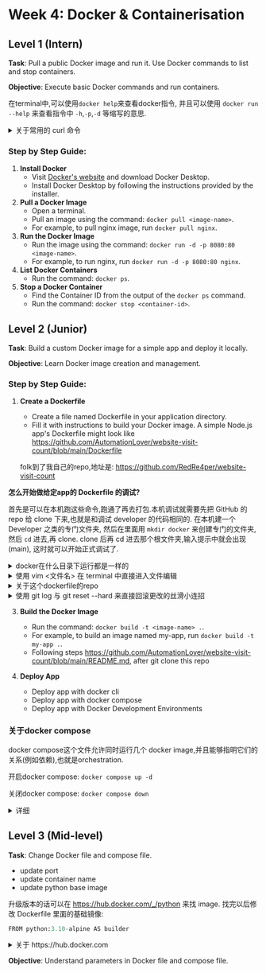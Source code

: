 # Week 4: Docker & Containerisation

## Level 1 (Intern)
**Task**: Pull a public Docker image and run it. Use Docker commands to list and stop containers.

**Objective**: Execute basic Docker commands and run containers.

在terminal中,可以使用`docker help`来查看docker指令, 并且可以使用 `docker run --help` 来查看指令中 `-h`,`-p`,`-d` 等缩写的意思.

<details>

  <summary>关于常用的 curl 命令</summary>
  <div style="color: lightgray;">


`curl` 是一个强大的工具，广泛用于测试 API、调试网络请求和自动化脚本中。

`curl` 是一个命令行工具，用于从命令行发送 HTTP 请求并获取数据。它支持多种协议，包括 HTTP、HTTPS、FTP 等。以下是 `curl` 的一些常见用途：

### 常见用途

1. **获取网页内容**：
   - `curl http://example.com`：获取指定 URL 的网页内容。

2. **测试本地服务器**：
   - `curl 127.0.0.1` 和 `curl 127.0.0.1:8080` 都是用于向本地服务器发送请求的命令。它们可以与 Docker 一起使用来测试在容器中运行的服务。

3. **下载文件**：
   - `curl -O http://example.com/file.txt`：下载文件并保存到当前目录。

4. **发送数据**：
   - `curl -d "param1=value1&param2=value2" http://example.com/resource`：使用 POST 方法发送数据。

5. **查看响应头**：
   - `curl -I http://example.com`：仅获取响应头信息。

6. **指定请求方法**：
   - `curl -X POST http://example.com`：使用指定的 HTTP 方法（如 POST）。

### 选项和参数

- `-v`：显示详细的请求和响应信息。
- `-H`：添加自定义请求头。
- `-u`：提供用户名和密码进行身份验证。


### `curl 127.0.0.1` 和 `curl 127.0.0.1:8080` 区别

- **`curl 127.0.0.1`**：
  - 默认请求本地服务器的端口 80。
  - 适用于在本地机器上运行的服务，或在 Docker 容器中映射到主机的端口 80 的服务。

- **`curl 127.0.0.1:8080`**：
  - 请求本地服务器的端口 8080。
  - 常用于测试在 Docker 容器中运行的服务，这些服务通过端口映射暴露在主机的 8080 端口上。

### Docker 相关使用

- 当你在 Docker 容器中运行一个服务，并将其端口映射到主机的端口时，可以使用 `curl` 来测试服务是否正常运行。
- 例如，如果你在 Docker 中运行一个 Web 应用，并将其容器的 80 端口映射到主机的 8080 端口，你可以使用 `curl 127.0.0.1:8080` 来访问该应用。
</div>
</details>


### Step by Step Guide:

1. **Install Docker**
    - Visit [Docker's website](https://www.docker.com/products/docker-desktop) and download Docker Desktop.
    - Install Docker Desktop by following the instructions provided by the installer.
2. **Pull a Docker Image**
    - Open a terminal.
    - Pull an image using the command: `docker pull <image-name>`.
    - For example, to pull nginx image, run `docker pull nginx`.
3. **Run the Docker Image**
    - Run the image using the command: `docker run -d -p 8080:80 <image-name>`.
    - For example, to run nginx, run `docker run -d -p 8080:80 nginx`.
4. **List Docker Containers**
    - Run the command: `docker ps`.
5. **Stop a Docker Container**
    - Find the Container ID from the output of the `docker ps` command.
    - Run the command: `docker stop <container-id>`.

## Level 2 (Junior)
**Task**: Build a custom Docker image for a simple app and deploy it locally.

**Objective**: Learn Docker image creation and management.

### Step by Step Guide:

1. **Create a Dockerfile**
    - Create a file named Dockerfile in your application directory.
    - Fill it with instructions to build your Docker image. A simple Node.js app's Dockerfile might look like https://github.com/AutomationLover/website-visit-count/blob/main/Dockerfile
   
   folk到了我自己的repo,地址是: https://github.com/RedRe4per/website-visit-count

**怎么开始做给定app的 Dockerfile 的调试?**

首先是可以在本机跑这些命令,跑通了再去打包.本机调试就需要先把 GitHub 的 repo 给 clone 下来,也就是和调试 developer 的代码相同的.
  在本机建一个 Developer 之类的专门文件夹, 然后在里面用 `mkdir docker` 来创建专门的文件夹, 然后 `cd` 进去,再 clone. clone 后再 cd 进去那个根文件夹,输入提示中就会出现(main), 这时就可以开始正式调试了.
  
<details> 
  <summary>docker在什么目录下运行都是一样的</summary>
  是的，在 macOS 系统中，无论你在什么目录下运行 Docker 命令，效果都是一样的。Docker 是一个独立的服务，运行在后台，与当前工作目录无关。

### 影响因素

- **当前目录**：只有在你使用相对路径或需要访问当前目录的文件时，当前目录才会影响命令。例如，使用 `docker build .` 时，当前目录会被用作构建上下文。
- **绝对路径**：如果你在命令中使用绝对路径，当前目录不会影响命令的执行。

### 总结

- 启动 Docker 容器的命令在任何目录下执行都是一样的。
- 只有在涉及文件路径时，当前目录才会影响命令的执行。
</details> 

<details> 
  <summary>使用 vim <文件名> 在 terminal 中直接进入文件编辑</summary>
    主要就是按 `esc` 和按 `:` 来输入指令保存和返回.
  在 Vim 中编辑 `app.py` 文件时，你可以使用以下命令来保存和退出：

### 保存并退出

1. **保存并退出**：
   - 按 `Esc` 键进入命令模式。
   - 输入 `:wq` 然后按 `Enter`。

2. **仅保存**：
   - 按 `Esc` 键进入命令模式。
   - 输入 `:w` 然后按 `Enter`。

### 不保存退出

1. **不保存退出**：
   - 按 `Esc` 键进入命令模式。
   - 输入 `:q!` 然后按 `Enter`。

这些命令适用于在 Vim 中编辑任何文件，包括 `app.py`。
</details> 

<details> 
  <summary>关于这个dockerfile的repo</summary>
这个app要启动数据库与后端.
这里面是一个python后端.文件结构是

```
.
├── Dockerfile
├── README.md
├── app.py
├── compose.yaml
└── requirements.txt
```

### 启动redis数据库
  后端需要连接至redis数据库,因为在app.py中有代码:
  ```python
redis = Redis(host='redis', port=6379)
```
所以这里要启动redis的docker image和后端的docker image.
在启动redis的docker image时,用到指令`docker run -d -p 6379:6379 --name=redis redislabs/redismod`,其中`--name=redis`是必要的,因为上面的代码中有语句`host='redis'`,即必须使用名称`redis`来识别.

### 运行后端主app
想运行 app.py (也就是后端主文件),需要用指令 `python3 app.py`,但是直接使用的话会报错 ModuleNotFoundError: No module named 'flask'. 这是因为没有安装依赖(与node.js完全一样的道理).
使用 `pip3 install -r requirements.txt` 来安装.安装后再运行 `python3 app.py` 就能跑起来了.

这里成功后会进入 redis.exceptions 的 ConnectionError的 list 页面.

到此为止,我们之前所有的工作都是为了测试 dockerfile 中的第一步,也就是创建打包 builder.
之后按照 https://github.com/RedRe4per/website-visit-count/blob/main/README.md 指示,运行指令来 build image,检查,run image,即可在本机浏览器输入映射的端口号以查看部署后的网页(此时已经与运行redis数据库的docker image相连了.

</details>

<details> 
  <summary>使用 git log 与 git reset --hard <commit id> 来直接回滚更改的丝滑小连招</summary>
比如刚才为了测试 app.py 文件的可用性与 debug,我修改了很多东西,加了注释等.现在测试完了需要改回去了.

有一种办法可以直接回滚更改.
1. 使用指令 `git log` 来列出文件更新的 commit.
2. 使用 `git reset --hard <commit id>` 来直接回滚到指定版本.

</details>


3. **Build the Docker Image**
    - Run the command: `docker build -t <image-name> .`.
    - For example, to build an image named my-app, run `docker build -t my-app .`.
    - Following steps https://github.com/AutomationLover/website-visit-count/blob/main/README.md, after git clone this repo

4. **Deploy App**
    - Deploy app with docker cli
    - Deploy app with docker compose
    - Deploy app with Docker Development Environments

### 关于docker compose
docker compose这个文件允许同时运行几个 docker image,并且能够指明它们的关系(例如依赖),也就是orchestration.

开启docker compose: `docker compose up -d`

关闭docker compose: `docker compose down`

<details> 
  <summary>详细</summary>
Docker Compose 是一个用于定义和管理多容器 Docker 应用的工具。它使用 YAML 文件来配置应用的服务、网络和卷。以下是 Docker Compose 的一些关键特性：

### 主要特性

1. **多容器管理**：
   - 可以同时启动和管理多个容器。

2. **YAML 配置**：
   - 使用 `docker-compose.yml` 文件定义应用的服务、网络和卷。

3. **简化命令**：
   - 使用简单的命令（如 `docker-compose up` 和 `docker-compose down`）来启动和停止应用。

4. **环境隔离**：
   - 支持在不同环境中运行相同的应用配置。

### 基本用法

1. **定义服务**：
   - 在 `docker-compose.yml` 中定义应用的各个服务。

2. **启动应用**：
   - 使用 `docker-compose up` 启动所有服务。

3. **停止应用**：
   - 使用 `docker-compose down` 停止并移除所有服务。

### 示例 `docker-compose.yml`

```yaml
version: '3'
services:
  web:
    image: nginx
    ports:
      - "8080:80"
  redis:
    image: redis
```

### 优势

- **简化开发**：通过一个文件管理所有服务，简化开发和测试环境的设置。
- **可移植性**：相同的配置可以在不同环境中使用，确保一致性。

Docker Compose 是管理复杂应用的强大工具，特别适合需要多个服务协同工作的场景。

</details>

## Level 3 (Mid-level)
**Task**: Change Docker file and compose file.
- update port
- update container name
- update python base image
  
升级版本的话可以在 https://hub.docker.com/_/python 来找 image. 找完以后修改 Dockerfile 里面的基础镜像:
  ```python
FROM python:3.10-alpine AS builder  
```
<details> 
  <summary>关于 https://hub.docker.com </summary>
Docker Hub 是一个云端的容器注册表服务，提供以下功能：

1. **镜像存储**：
   - 存储和分发 Docker 镜像。

2. **镜像查找**：
   - 搜索和下载官方和社区提供的 Docker 镜像。

3. **自动构建**：
   - 自动从代码仓库构建镜像。

4. **团队协作**：
   - 管理和共享团队的镜像。

Docker Hub 是 Docker 生态系统的重要组成部分，帮助开发者轻松管理和分发容器化应用。
</details>

**Objective**: Understand parameters in Docker file and compose file.



